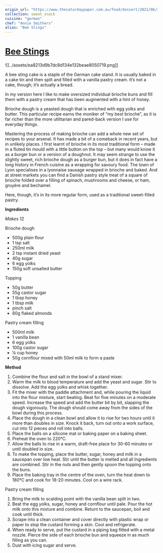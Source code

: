 ```yaml
---
origin_url: "https://www.thesaturdaypaper.com.au/food/dessert/2021/06/30/bee-stings/162402480011882#mtr"
collection: sweet_snack
cuisine: "german"
chef: "Annie Smithers"
alias: "Bee Stings"
---
```

# [ Bee Stings](https://www.thesaturdaypaper.com.au/food/dessert/2021/06/30/bee-stings/162402480011882#mtr)
![[../assets/ea8213d9b7dc8d134e132beae8050719.png]]

A bee sting cake is a staple of the German cake stand. It is usually baked in a cake tin and then split and filled with a vanilla pastry cream. It’s not a cake, though; it’s actually a bread.

In my version here I like to make oversized individual brioche buns and fill them with a pastry cream that has been augmented with a hint of honey.

Brioche dough is a yeasted dough that is enriched with egg yolks and butter. This particular recipe earns the moniker of “my best brioche”, as it is far richer than the more utilitarian and pared-back version I use for everyday things.

Mastering the process of making brioche can add a whole new set of recipes to your arsenal. It has made a bit of a comeback in recent years, but in unlikely places. I first learnt of brioche in its most traditional form – made in a fluted tin mould with a little button on the top – but many would know it as a burger bun or a version of a doughnut. It may seem strange to use the slightly sweet, rich brioche dough as a burger bun, but it does in fact have a long history in French cuisine as a wrapping for savoury food. The town of Lyon specialises in a lyonnaise sausage wrapped in brioche and baked. And at street markets you can find a Danish pastry style treat of a square of brioche folded over a filling of spinach, mushrooms and cheese, or ham, gruyère and bechamel.

Here, though, it’s in its more regular form, used as a traditional sweet-filled pastry.

**Ingredients**

*Makes 12*

Brioche dough

* 500g plain flour
* 1 tsp salt
* 250ml milk
* 2 tsp instant dried yeast
* 40g sugar
* 6 egg yolks
* 150g soft unsalted butter

Topping

* 50g butter
* 55g castor sugar
* 1 tbsp honey
* 1 tbsp milk
* pinch salt
* 80g flaked almonds

Pastry cream filling

* 500ml milk
* 1 vanilla bean
* 6 egg yolks
* 100g castor sugar
* ¼ cup honey
* 50g cornflour mixed with 50ml milk to form a paste

**Method**

1. Combine the flour and salt in the bowl of a stand mixer.
2. Warm the milk to blood temperature and add the yeast and sugar. Stir to dissolve. Add the egg yolks and whisk together.
3. Fit the mixer with the paddle attachment and, while pouring the liquid into the flour mixture, start beating. Beat for five minutes on a moderate speed. Increase the speed and add the butter bit by bit, slapping the dough vigorously. The dough should come away from the sides of the bowl during this process.
4. Place the dough in a clean bowl and allow it to rise for two hours until it more than doubles in size. Knock it back, turn out onto a work surface, cut into 12 pieces and roll into balls.
5. Place the balls on a silicone mat or baking paper on a baking sheet.
6. Preheat the oven to 220°C.
7. Allow the balls to rise in a warm, draft-free place for 30-60 minutes or until doubled in size.
8. To make the topping, place the butter, sugar, honey and milk in a saucepan over low heat. Stir until the butter is melted and all Ingredients are combined. Stir in the nuts and then gently spoon the topping onto the buns.
9. Place the baking tray in the centre of the oven, turn the heat down to 180°C and cook for 18-20 minutes. Cool on a wire rack.

Pastry cream filling

1. Bring the milk to scalding point with the vanilla bean split in two.
2. Beat the egg yolks, sugar, honey and cornflour until pale. Pour the hot milk onto this mixture and combine. Return to the saucepan, boil and cook until thick.
3. Scrape into a clean container and cover directly with plastic wrap or paper to stop the custard forming a skin. Cool and refrigerate.
4. When ready to serve, put the custard in a piping bag fitted with a metal nozzle. Pierce the side of each brioche bun and squeeze in as much filling as you can.
5. Dust with icing sugar and serve.